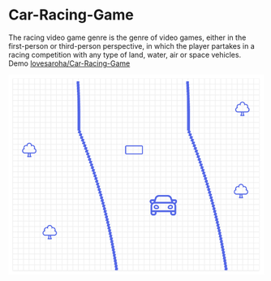 # Car-Racing-Game
The racing video game genre is the genre of video games, either in the first-person or third-person perspective, in which the player partakes in a racing competition with any type of land, water, air or space vehicles.<br>
Demo [lovesaroha/Car-Racing-Game](https://js.lovesaroha.com/Car-Racing-Game)

![game](https://raw.githubusercontent.com/lovesaroha/gimages/main/88.png)